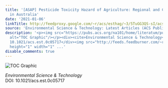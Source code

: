```yaml
---
title: '[ASAP] Pesticide Toxicity Hazard of Agriculture: Regional and Commodity Hotspots
  in Australia'
date: '2021-01-06'
linkTitle: http://feedproxy.google.com/~r/acs/esthag/~3/5TuGG3QS-sI/acs.est.0c05717
source: 'Environmental Science & Technology: Latest Articles (ACS Publications)'
description: '<p><img src="https://pubs.acs.org/na101/home/literatum/publisher/achs/journals/content/esthag/0/esthag.ahead-of-print/acs.est.0c05717/20210106/images/medium/es0c05717_0007.gif"
  alt="TOC Graphic"/></p><div><cite>Environmental Science & Technology</cite></div><div>DOI:
  10.1021/acs.est.0c05717</div><img src="http://feeds.feedburner.com/~r/acs/esthag/~4/5TuGG3QS-sI"
  height="1" width="1" ...'
disable_comments: true
---
```

<p><img src="https://pubs.acs.org/na101/home/literatum/publisher/achs/journals/content/esthag/0/esthag.ahead-of-print/acs.est.0c05717/20210106/images/medium/es0c05717_0007.gif" alt="TOC Graphic"/></p><div><cite>Environmental Science & Technology</cite></div><div>DOI: 10.1021/acs.est.0c05717</div><img src="http://feeds.feedburner.com/~r/acs/esthag/~4/5TuGG3QS-sI" height="1" width="1" ...